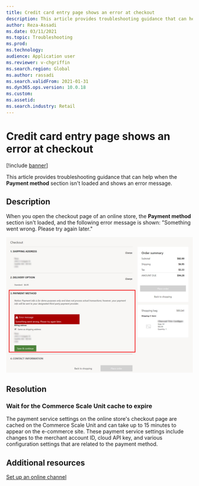 ```yaml
---
title: Credit card entry page shows an error at checkout
description: This article provides troubleshooting guidance that can help when the Payment method section isn't loaded and shows an error message.
author: Reza-Assadi
ms.date: 03/11/2021
ms.topic: Troubleshooting
ms.prod: 
ms.technology: 
audience: Application user
ms.reviewer: v-chgriffin
ms.search.region: Global
ms.author: rassadi
ms.search.validFrom: 2021-01-31
ms.dyn365.ops.version: 10.0.18
ms.custom: 
ms.assetid: 
ms.search.industry: Retail
---
```


# Credit card entry page shows an error at checkout

[!include [banner](../../includes/banner.md)]

This article provides troubleshooting guidance that can help when the **Payment method** section isn't loaded and shows an error message.

## Description

When you open the checkout page of an online store, the **Payment method** section isn't loaded, and the following error message is shown: "Something went wrong. Please try again later."

![Payment module error.](media/payment-module-error.jpg)

## Resolution

### Wait for the Commerce Scale Unit cache to expire

The payment service settings on the online store's checkout page are cached on the Commerce Scale Unit and can take up to 15 minutes to appear on the e-commerce site. These payment service settings include changes to the merchant account ID, cloud API key, and various configuration settings that are related to the payment method.

## Additional resources

[Set up an online channel](../channel-setup-online.md)
